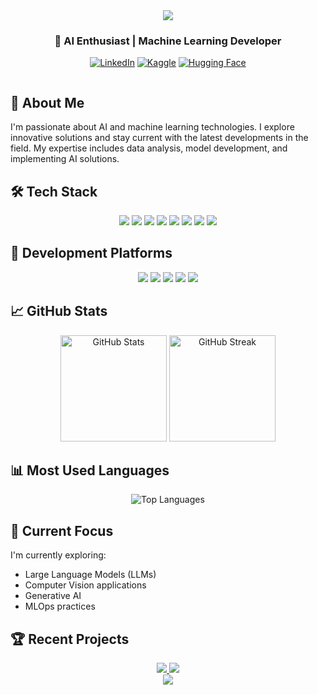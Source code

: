 <div align="center">
  <img src="https://capsule-render.vercel.app/api?type=waving&color=gradient&height=200&section=header&text=C.%20Emre%20Karataş&fontSize=50&fontAlignY=35&animation=fadeIn" />
</div>

<h3 align="center">🤖 AI Enthusiast | Machine Learning Developer</h3>

<p align="center">
  <a href="https://www.linkedin.com/in/cihatemrekaratas/"><img src="https://img.shields.io/badge/LinkedIn-0077B5?style=for-the-badge&logo=linkedin&logoColor=white" alt="LinkedIn"/></a>
  <a href="https://kaggle.com/emre21"><img src="https://img.shields.io/badge/Kaggle-20BEFF?style=for-the-badge&logo=kaggle&logoColor=white" alt="Kaggle"/></a>
  <a href="https://huggingface.co/emredeveloper"><img src="https://img.shields.io/badge/🤗%20Hugging%20Face-yellow?style=for-the-badge" alt="Hugging Face"/></a>
</p>

<div align="center">
  <img src="https://komarev.com/ghpvc/?username=emredeveloper&style=flat-square&color=blue" alt=""/>
</div>

## 🚀 About Me

I'm passionate about AI and machine learning technologies. I explore innovative solutions and stay current with the latest developments in the field. My expertise includes data analysis, model development, and implementing AI solutions.

## 🛠️ Tech Stack

<div align="center">
  <img src="https://img.shields.io/badge/Python-3776AB?style=for-the-badge&logo=python&logoColor=white" />
  <img src="https://img.shields.io/badge/TensorFlow-FF6F00?style=for-the-badge&logo=tensorflow&logoColor=white" />
  <img src="https://img.shields.io/badge/PyTorch-EE4C2C?style=for-the-badge&logo=pytorch&logoColor=white" />
  <img src="https://img.shields.io/badge/scikit--learn-F7931E?style=for-the-badge&logo=scikit-learn&logoColor=white" />
  <img src="https://img.shields.io/badge/Pandas-150458?style=for-the-badge&logo=pandas&logoColor=white" />
  <img src="https://img.shields.io/badge/NumPy-013243?style=for-the-badge&logo=numpy&logoColor=white" />
  <img src="https://img.shields.io/badge/Streamlit-FF4B4B?style=for-the-badge&logo=streamlit&logoColor=white" />
  <img src="https://img.shields.io/badge/Transformers-yellow?style=for-the-badge&logo=huggingface&logoColor=white" />
</div>

## 🔧 Development Platforms

<div align="center">
  <img src="https://img.shields.io/badge/Conda-44A833?style=for-the-badge&logo=anaconda&logoColor=white" />
  <img src="https://img.shields.io/badge/Jupyter-F37626?style=for-the-badge&logo=jupyter&logoColor=white" />
  <img src="https://img.shields.io/badge/VS_Code-007ACC?style=for-the-badge&logo=visual-studio-code&logoColor=white" />
  <img src="https://img.shields.io/badge/Kaggle-20BEFF?style=for-the-badge&logo=kaggle&logoColor=white" />
  <img src="https://img.shields.io/badge/Cursor-4285F4?style=for-the-badge&logo=cursor&logoColor=white" />
</div>

## 📈 GitHub Stats

<div align="center">
  <img src="https://github-readme-stats.vercel.app/api?username=emredeveloper&show_icons=true&theme=tokyonight" alt="GitHub Stats" height="170"/>
  <img src="https://github-readme-streak-stats.herokuapp.com/?user=emredeveloper&theme=tokyonight" alt="GitHub Streak" height="170"/>
</div>

## 📊 Most Used Languages

<div align="center">
  <img src="https://github-readme-stats.vercel.app/api/top-langs/?username=emredeveloper&layout=compact&theme=tokyonight" alt="Top Languages"/>
</div>

## 🌱 Current Focus

I'm currently exploring:
- Large Language Models (LLMs)
- Computer Vision applications
- Generative AI
- MLOps practices

## 🏆 Recent Projects

<div align="center">
  <a href="https://github.com/emredeveloper/project-1">
    <img src="https://github-readme-stats.vercel.app/api/pin/?username=emredeveloper&repo=project-1&theme=tokyonight" />
  </a>
  <a href="https://github.com/emredeveloper/project-2">
    <img src="https://github-readme-stats.vercel.app/api/pin/?username=emredeveloper&repo=project-2&theme=tokyonight" />
  </a>
</div>

<div align="center">
  <img src="https://capsule-render.vercel.app/api?type=waving&color=gradient&height=120&section=footer" />
</div>
